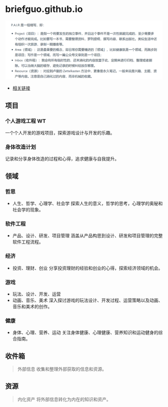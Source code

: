 # briefguo.github.io

![项目图片](./assets/image.png)
- [相关链接](https://sspai.com/post/86051)

## 项目
### 个人游戏工程 WT
一个个人开发的游戏项目，探索游戏设计与开发的乐趣。
### 身体改造计划
记录和分享身体改造的过程和心得，追求健康与自我提升。

## 领域
### 哲思
- 人生、哲学、心理学、社会学
探索人生的意义，哲学的思考，心理学的奥秘和社会学的现象。
### 软件工程
- 产品、设计、研发、项目管理
涵盖从产品构思到设计、研发和项目管理的完整软件工程流程。
### 经济
- 投资、理财、创业
分享投资理财的经验和创业的心得，探索经济领域的机会。
### 游戏
- 玩法、设计、开发、运营
- 动画、音乐、美术
深入探讨游戏的玩法设计、开发过程、运营策略以及动画、音乐和美术的创作。
### 健康
- 身体、心理、营养、运动
关注身体健康、心理健康、营养知识和运动健身的综合指南。

## 收件箱
> 外部信息
收集和整理外部获取的信息和资源。

## 资源
> 内化资产
将外部信息转化为内在的知识和资产。
